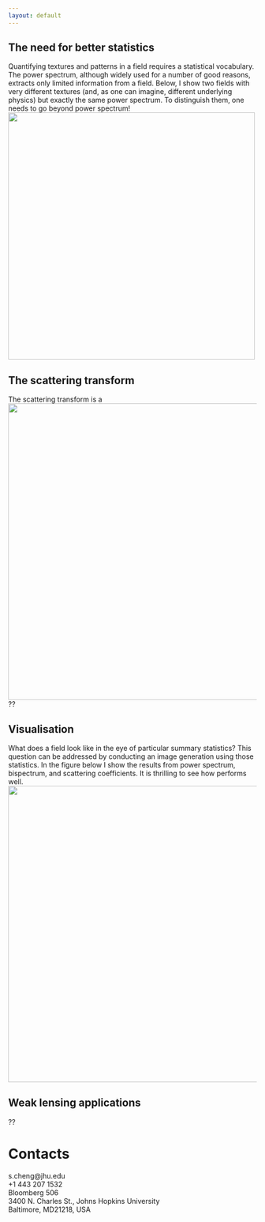 ```yaml
---
layout: default
---
```


## The need for better statistics
Quantifying textures and patterns in a field requires a statistical vocabulary. 
The power spectrum, although widely used for a number of good reasons, extracts only limited information from a field.
Below, I show two fields with very different textures (and, as one can imagine, different underlying physics) but exactly the same power spectrum.
To distinguish them, one needs to go beyond power spectrum!
<br>
<img src="https://github.com/SihaoCheng/scattering_transform/blob/master/beyond_power_spectrum.png?raw=true" width="500" />

## The scattering transform
The scattering transform is a 
<img src="https://github.com/SihaoCheng/scattering_transform/blob/master/ST_structure.png?raw=true" width="600" />
??

## Visualisation
What does a field look like in the eye of particular summary statistics? 
This question can be addressed by conducting an image generation using those statistics.
In the figure below I show the results from power spectrum, bispectrum, and scattering coefficients.
It is thrilling to see how performs well. 
<br>
<img src="https://github.com/SihaoCheng/scattering_transform/blob/master/image_generation.png?raw=true" width="600" />

## Weak lensing applications
??

<h1 id="Contacts">Contacts</h1>
s.cheng@jhu.edu
<br>
+1 443 207 1532
<br>
Bloomberg 506
<br>
3400 N. Charles St., Johns Hopkins University
<br>
Baltimore, MD21218, USA
